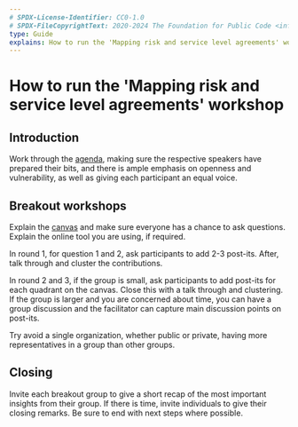 ```yaml
---
# SPDX-License-Identifier: CC0-1.0
# SPDX-FileCopyrightText: 2020-2024 The Foundation for Public Code <info@publiccode.net>
type: Guide
explains: How to run the 'Mapping risk and service level agreements' workshop
---
```


# How to run the 'Mapping risk and service level agreements' workshop

## Introduction

Work through the [agenda](/agenda-template.md), making sure the respective speakers have prepared their bits, and there is ample emphasis on openness and vulnerability, as well as giving each participant an equal voice.

## Breakout workshops

Explain the [canvas](/mapping-risk-and-service-level-agreements-template.pdf) and make sure everyone has a chance to ask questions.
Explain the online tool you are using, if required.

In round 1, for question 1 and 2, ask participants to add 2-3 post-its.
After, talk through and cluster the contributions.

In round 2 and 3, if the group is small, ask participants to add post-its for each quadrant on the canvas.
Close this with a talk through and clustering.
If the group is larger and you are concerned about time, you can have a group discussion and the facilitator can capture main discussion points on post-its.

Try avoid a single organization, whether public or private, having more representatives in a group than other groups.

## Closing

Invite each breakout group to give a short recap of the most important insights from their group. If there is time, invite individuals to give their closing remarks. Be sure to end with next steps where possible.
